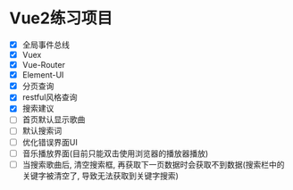 # Vue2练习项目
- [x] 全局事件总线
- [x] Vuex
- [x] Vue-Router
- [x] Element-UI
- [x] 分页查询
- [x] restful风格查询
- [x] 搜索建议
- [ ] 首页默认显示歌曲
- [ ] 默认搜索词
- [ ] 优化错误界面UI
- [ ] 音乐播放界面(目前只能双击使用浏览器的播放器播放)
- [ ] 当搜索歌曲后, 清空搜索框, 再获取下一页数据时会获取不到数据(搜索栏中的关键字被清空了, 导致无法获取到关键字搜索)
